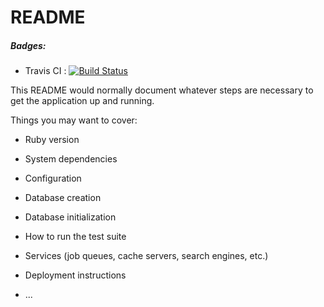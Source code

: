 # README

##### Badges:

- Travis CI : [![Build Status](https://travis-ci.org/JgSeike/Grupo8.svg?branch=master)](https://travis-ci.org/JgSeike/Grupo8)

This README would normally document whatever steps are necessary to get the
application up and running.

Things you may want to cover:

* Ruby version

* System dependencies

* Configuration

* Database creation

* Database initialization

* How to run the test suite

* Services (job queues, cache servers, search engines, etc.)

* Deployment instructions

* ...

